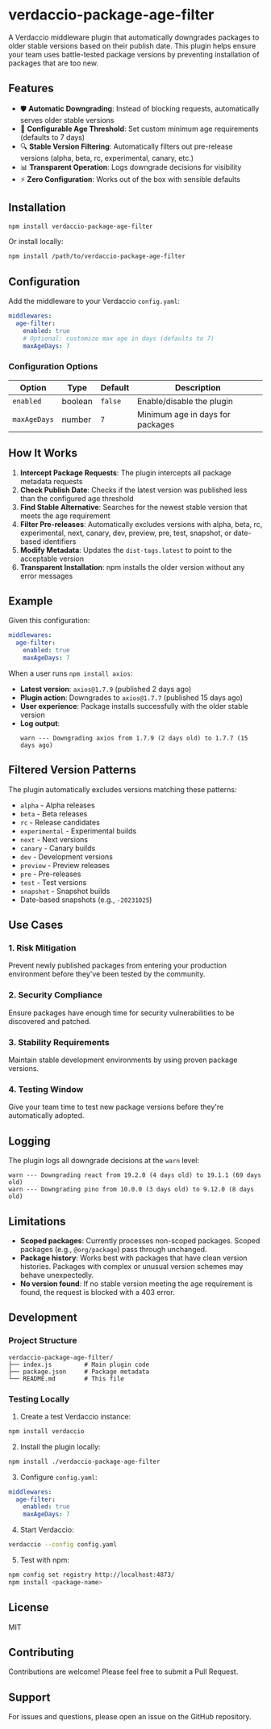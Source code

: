 # verdaccio-package-age-filter

A Verdaccio middleware plugin that automatically downgrades packages to older stable versions based on their publish date. This plugin helps ensure your team uses battle-tested package versions by preventing installation of packages that are too new.

## Features

- 🛡️ **Automatic Downgrading**: Instead of blocking requests, automatically serves older stable versions
- 🎯 **Configurable Age Threshold**: Set custom minimum age requirements (defaults to 7 days)
- 🔍 **Stable Version Filtering**: Automatically filters out pre-release versions (alpha, beta, rc, experimental, canary, etc.)
- 📊 **Transparent Operation**: Logs downgrade decisions for visibility
- ⚡ **Zero Configuration**: Works out of the box with sensible defaults

## Installation

```bash
npm install verdaccio-package-age-filter
```

Or install locally:

```bash
npm install /path/to/verdaccio-package-age-filter
```

## Configuration

Add the middleware to your Verdaccio `config.yaml`:

```yaml
middlewares:
  age-filter:
    enabled: true
    # Optional: customize max age in days (defaults to 7)
    maxAgeDays: 7
```

### Configuration Options

| Option | Type | Default | Description |
|--------|------|---------|-------------|
| `enabled` | boolean | `false` | Enable/disable the plugin |
| `maxAgeDays` | number | `7` | Minimum age in days for packages |

## How It Works

1. **Intercept Package Requests**: The plugin intercepts all package metadata requests
2. **Check Publish Date**: Checks if the latest version was published less than the configured age threshold
3. **Find Stable Alternative**: Searches for the newest stable version that meets the age requirement
4. **Filter Pre-releases**: Automatically excludes versions with alpha, beta, rc, experimental, next, canary, dev, preview, pre, test, snapshot, or date-based identifiers
5. **Modify Metadata**: Updates the `dist-tags.latest` to point to the acceptable version
6. **Transparent Installation**: npm installs the older version without any error messages

## Example

Given this configuration:

```yaml
middlewares:
  age-filter:
    enabled: true
    maxAgeDays: 7
```

When a user runs `npm install axios`:

- **Latest version**: `axios@1.7.9` (published 2 days ago)
- **Plugin action**: Downgrades to `axios@1.7.7` (published 15 days ago)
- **User experience**: Package installs successfully with the older stable version
- **Log output**:
  ```
  warn --- Downgrading axios from 1.7.9 (2 days old) to 1.7.7 (15 days ago)
  ```

## Filtered Version Patterns

The plugin automatically excludes versions matching these patterns:

- `alpha` - Alpha releases
- `beta` - Beta releases
- `rc` - Release candidates
- `experimental` - Experimental builds
- `next` - Next versions
- `canary` - Canary builds
- `dev` - Development versions
- `preview` - Preview releases
- `pre` - Pre-releases
- `test` - Test versions
- `snapshot` - Snapshot builds
- Date-based snapshots (e.g., `-20231025`)

## Use Cases

### 1. **Risk Mitigation**
Prevent newly published packages from entering your production environment before they've been tested by the community.

### 2. **Security Compliance**
Ensure packages have enough time for security vulnerabilities to be discovered and patched.

### 3. **Stability Requirements**
Maintain stable development environments by using proven package versions.

### 4. **Testing Window**
Give your team time to test new package versions before they're automatically adopted.

## Logging

The plugin logs all downgrade decisions at the `warn` level:

```
warn --- Downgrading react from 19.2.0 (4 days old) to 19.1.1 (69 days old)
warn --- Downgrading pino from 10.0.0 (3 days old) to 9.12.0 (8 days old)
```

## Limitations

- **Scoped packages**: Currently processes non-scoped packages. Scoped packages (e.g., `@org/package`) pass through unchanged.
- **Package history**: Works best with packages that have clean version histories. Packages with complex or unusual version schemes may behave unexpectedly.
- **No version found**: If no stable version meeting the age requirement is found, the request is blocked with a 403 error.

## Development

### Project Structure

```
verdaccio-package-age-filter/
├── index.js         # Main plugin code
├── package.json     # Package metadata
└── README.md        # This file
```

### Testing Locally

1. Create a test Verdaccio instance:

```bash
npm install verdaccio
```

2. Install the plugin locally:

```bash
npm install ./verdaccio-package-age-filter
```

3. Configure `config.yaml`:

```yaml
middlewares:
  age-filter:
    enabled: true
    maxAgeDays: 7
```

4. Start Verdaccio:

```bash
verdaccio --config config.yaml
```

5. Test with npm:

```bash
npm config set registry http://localhost:4873/
npm install <package-name>
```

## License

MIT

## Contributing

Contributions are welcome! Please feel free to submit a Pull Request.

## Support

For issues and questions, please open an issue on the GitHub repository.

